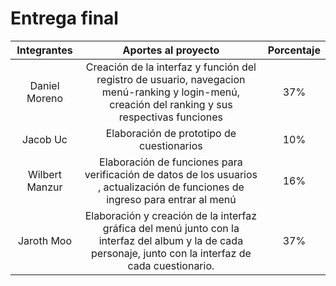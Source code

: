 # Entrega final
| Integrantes |Aportes al proyecto | Porcentaje |
| :-------------: | :-------------: | :-------------: |
| Daniel Moreno   |  Creación de la interfaz y función del registro de usuario, navegacion menú-ranking y login-menú, creación del ranking y sus respectivas funciones | 37% |  
| Jacob Uc    |  Elaboración de prototipo de cuestionarios  |  10% |
| Wilbert Manzur   | Elaboración de funciones para verificación de datos de los usuarios , actualización de funciones de ingreso para entrar al menú| 16% |
| Jaroth Moo  |  Elaboración y creación de la interfaz gráfica del menú junto con la interfaz del album y la de cada personaje, junto con la interfaz de cada cuestionario. | 37% |
